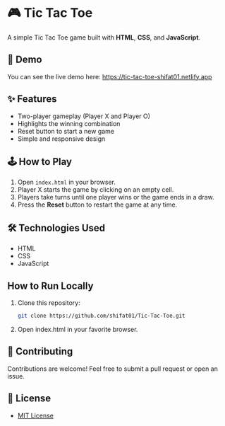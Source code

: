 # 🎮 Tic Tac Toe

A simple Tic Tac Toe game built with **HTML**, **CSS**, and **JavaScript**.

##  🚀 Demo

You can see the live demo here: https://tic-tac-toe-shifat01.netlify.app

## ✨ Features

- Two-player gameplay (Player X and Player O)
- Highlights the winning combination
- Reset button to start a new game
- Simple and responsive design

## 🕹️ How to Play

1. Open `index.html` in your browser.
2. Player X starts the game by clicking on an empty cell.
3. Players take turns until one player wins or the game ends in a draw.
4. Press the **Reset** button to restart the game at any time.

## 🛠️ Technologies Used
- HTML
- CSS
- JavaScript

## How to Run Locally

1. Clone this repository:
   ```bash
   git clone https://github.com/shifat01/Tic-Tac-Toe.git
2. Open index.html in your favorite browser.

## 🤝 Contributing
Contributions are welcome! Feel free to submit a pull request or open an issue.

## 📝 License
- [MIT License](LICENSE)

